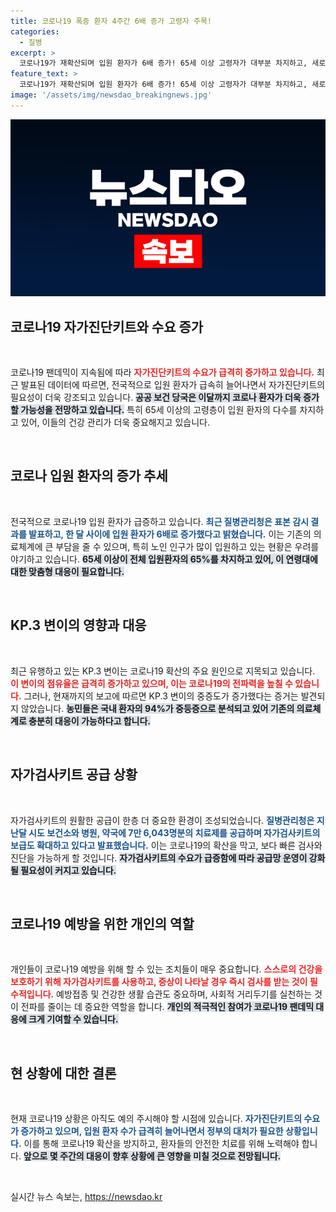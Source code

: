 ```yaml
---
title: 코로나19 폭증 환자 4주간 6배 증가 고령자 주목!
categories:
  - 질병
excerpt: >
  코로나19가 재확산되며 입원 환자가 6배 증가! 65세 이상 고령자가 대부분 차지하고, 새로운 KP.3 변이가 우세. 질병청은 환자 급증세가 계속될 것이라고 경고합니다. 자가진단키트 수요도 급증 중! 클릭하여 더 자세한 내용을 확인하세요.
feature_text: >
  코로나19가 재확산되며 입원 환자가 6배 증가! 65세 이상 고령자가 대부분 차지하고, 새로운 KP.3 변이가 우세. 질병청은 환자 급증세가 계속될 것이라고 경고합니다. 자가진단키트 수요도 급증 중! 클릭하여 더 자세한 내용을 확인하세요.
image: '/assets/img/newsdao_breakingnews.jpg'
---
```


<p><img src="/assets/img/newsdao_breakingnews.jpg" alt="bookingtag 속보" /></p>

<h2>코로나19 자가진단키트와 수요 증가</h2>

<p data-ke-size="size16">&nbsp;</p>

<p>코로나19 팬데믹이 지속됨에 따라 <b><span style="color: #ee2323;">자가진단키트의 수요가 급격히 증가하고 있습니다.</span></b> 최근 발표된 데이터에 따르면, 전국적으로 입원 환자가 급속히 늘어나면서 자가진단키트의 필요성이 더욱 강조되고 있습니다. <b><span style="background-color: #21538527;">공공 보건 당국은 이달까지 코로나 환자가 더욱 증가할 가능성을 전망하고 있습니다.</span></b> 특히 65세 이상의 고령층이 입원 환자의 다수를 차지하고 있어, 이들의 건강 관리가 더욱 중요해지고 있습니다.</p>

<p data-ke-size="size16">&nbsp;</p>

<h2>코로나 입원 환자의 증가 추세</h2>

<p data-ke-size="size16">&nbsp;</p>

<p>전국적으로 코로나19 입원 환자가 급증하고 있습니다. <b><span style="color: #1a5490;">최근 질병관리청은 표본 감시 결과를 발표하고, 한 달 사이에 입원 환자가 6배로 증가했다고 밝혔습니다.</span></b> 이는 기존의 의료체계에 큰 부담을 줄 수 있으며, 특히 노인 인구가 많이 입원하고 있는 현황은 우려를 야기하고 있습니다. <b><span style="background-color: #21538527;">65세 이상이 전체 입원환자의 65%를 차지하고 있어, 이 연령대에 대한 맞춤형 대응이 필요합니다.</span></b> </p>

<p data-ke-size="size16">&nbsp;</p>

<h2>KP.3 변이의 영향과 대응</h2>

<p data-ke-size="size16">&nbsp;</p>

<p>최근 유행하고 있는 KP.3 변이는 코로나19 확산의 주요 원인으로 지목되고 있습니다. <b><span style="color: #ee2323;">이 변이의 점유율은 급격히 증가하고 있으며, 이는 코로나19의 전파력을 높칠 수 있습니다.</span></b> 그러나, 현재까지의 보고에 따르면 KP.3 변이의 중증도가 증가했다는 증거는 발견되지 않았습니다. <b><span style="background-color: #21538527;">농민들은 국내 환자의 94%가 중등증으로 분석되고 있어 기존의 의료체계로 충분히 대응이 가능하다고 합니다.</span></b> </p>

<p data-ke-size="size16">&nbsp;</p>

<h2>자가검사키트 공급 상황</h2>

<p data-ke-size="size16">&nbsp;</p>

<p>자가검사키트의 원활한 공급이 한층 더 중요한 환경이 조성되었습니다. <b><span style="color: #1a5490;">질병관리청은 지난달 시도 보건소와 병원, 약국에 7만 6,043명분의 치료제를 공급하며 자가검사키트의 보급도 확대하고 있다고 발표했습니다.</span></b> 이는 코로나19의 확산을 막고, 보다 빠른 검사와 진단을 가능하게 할 것입니다. <b><span style="background-color: #21538527;">자가검사키트의 수요가 급증함에 따라 공급망 운영이 강화될 필요성이 커지고 있습니다.</span></b></p>

<p data-ke-size="size16">&nbsp;</p>

<h2>코로나19 예방을 위한 개인의 역할</h2>

<p data-ke-size="size16">&nbsp;</p>

<p>개인들이 코로나19 예방을 위해 할 수 있는 조치들이 매우 중요합니다. <b><span style="color: #ee2323;">스스로의 건강을 보호하기 위해 자가검사키트를 사용하고, 증상이 나타날 경우 즉시 검사를 받는 것이 필수적입니다.</span></b> 예방접종 및 건강한 생활 습관도 중요하며, 사회적 거리두기를 실천하는 것이 전파를 줄이는 데 중요한 역할을 합니다. <b><span style="background-color: #21538527;">개인의 적극적인 참여가 코로나19 팬데믹 대응에 크게 기여할 수 있습니다.</span></b></p>

<p data-ke-size="size16">&nbsp;</p>

<h2>현 상황에 대한 결론</h2>

<p data-ke-size="size16">&nbsp;</p>

<p>현재 코로나19 상황은 아직도 예의 주시해야 할 시점에 있습니다. <b><span style="color: #1a5490;">자가진단키트의 수요가 증가하고 있으며, 입원 환자 수가 급격히 늘어나면서 정부의 대처가 필요한 상황입니다.</span></b> 이를 통해 코로나19 확산을 방지하고, 환자들의 안전한 치료를 위해 노력해야 합니다. <b><span style="background-color: #21538527;">앞으로 몇 주간의 대응이 향후 상황에 큰 영향을 미칠 것으로 전망됩니다.</span></b> </p>

<p data-ke-size="size16">&nbsp;</p>
실시간 뉴스 속보는, <a href="https://newsdao.kr" rel="dofollow">https://newsdao.kr</a>


